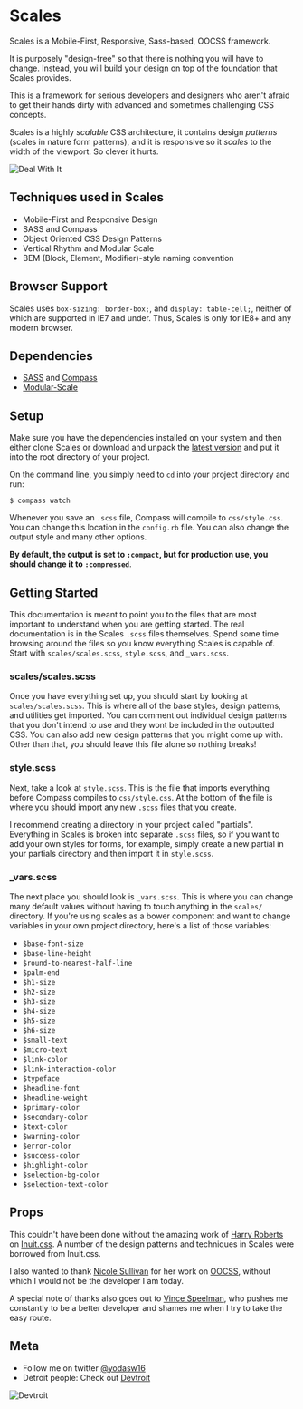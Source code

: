 # Scales

Scales is a Mobile-First, Responsive, Sass-based, OOCSS framework.

It is purposely "design-free" so that there is nothing you will have to change. Instead, you will build your design on top of the foundation that Scales provides.

This is a framework for serious developers and designers who aren't afraid to get their hands dirty with advanced and sometimes challenging CSS concepts.

Scales is a highly _scalable_ CSS architecture, it contains design _patterns_ (scales in nature form patterns), and it is responsive so it _scales_ to the width of the viewport. So clever it hurts.

![Deal With It](http://i1.kym-cdn.com/photos/images/original/000/243/561/afc.gif)

## Techniques used in Scales
* Mobile-First and Responsive Design
* SASS and Compass
* Object Oriented CSS Design Patterns
* Vertical Rhythm and Modular Scale
* BEM (Block, Element, Modifier)-style naming convention

## Browser Support
Scales uses `box-sizing: border-box;`, and `display: table-cell;`, neither of which are supported in IE7 and under. Thus, Scales is only for IE8+ and any modern browser.

## Dependencies
* [SASS](http://sass-lang.com/) and [Compass](http://compass-style.org/install/)
* [Modular-Scale](https://github.com/scottkellum/modular-scale)

## Setup
Make sure you have the dependencies installed on your system and then either clone Scales or download and unpack the [latest version](https://github.com/yodasw16/scales/archive/master.zip) and put it into the root directory of your project.

On the command line, you simply need to `cd` into your project directory and run:
```
$ compass watch
```

Whenever you save an `.scss` file, Compass will compile to `css/style.css`. You can change this location in the `config.rb` file. You can also change the output style and many other options.

**By default, the output is set to `:compact`, but for production use, you should change it to `:compressed`**.

## Getting Started

This documentation is meant to point you to the files that are most important to understand when you are getting started. The real documentation is in the Scales `.scss` files themselves. Spend some time browsing around the files so you know everything Scales is capable of. Start with `scales/scales.scss`, `style.scss`, and `_vars.scss`.

### scales/scales.scss
Once you have everything set up, you should start by looking at `scales/scales.scss`. This is where all of the base styles, design patterns, and utilities get imported. You can comment out individual design patterns that you don't intend to use and they wont be included in the outputted CSS. You can also add new design patterns that you might come up with. Other than that, you should leave this file alone so nothing breaks!

### style.scss
Next, take a look at `style.scss`. This is the file that imports everything before Compass compiles to `css/style.css`. At the bottom of the file is where you should import any new `.scss` files that you create.

I recommend creating a directory in your project called "partials". Everything in Scales is broken into separate `.scss` files, so if you want to add your own styles for forms, for example, simply create a new partial in your partials directory and then import it in `style.scss`.

### _vars.scss
The next place you should look is `_vars.scss`. This is where you can change many default values without having to touch anything in the `scales/` directory. If you're using scales as a bower component and want to change variables in your own project directory, here's a list of those variables:

- `$base-font-size`
- `$base-line-height`
- `$round-to-nearest-half-line`
- `$palm-end`
- `$h1-size`
- `$h2-size`
- `$h3-size`
- `$h4-size`
- `$h5-size`
- `$h6-size`
- `$small-text`
- `$micro-text`
- `$link-color`
- `$link-interaction-color`
- `$typeface`
- `$headline-font`
- `$headline-weight`
- `$primary-color`
- `$secondary-color`
- `$text-color`
- `$warning-color`
- `$error-color`
- `$success-color`
- `$highlight-color`
- `$selection-bg-color`
- `$selection-text-color`

## Props
This couldn't have been done without the amazing work of [Harry Roberts](http://csswizardry.com/) on [Inuit.css](https://github.com/csswizardry/inuit.css). A number of the design patterns and techniques in Scales were borrowed from Inuit.css.

I also wanted to thank [Nicole Sullivan](http://stubbornella.com) for her work on [OOCSS](https://github.com/stubbornella/oocss), without which I would not be the developer I am today.

A special note of thanks also goes out to [Vince Speelman](https://github.com/VinSpee), who pushes me constantly to be a better developer and shames me when I try to take the easy route.

## Meta
* Follow me on twitter [@yodasw16](http://twitter.com/yodasw16)
* Detroit people: Check out [Devtroit](http://devtroit.com/)

![Devtroit](http://devtroit.com/img/badges/badge-medium.png)
